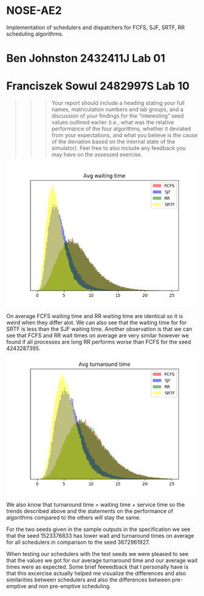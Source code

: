 # NOSE-AE2
Implementation of schedulers and dispatchers for FCFS, SJF, SRTF, RR scheduling algorithms.

# Ben Johnston 2432411J Lab 01
# Franciszek Sowul 2482997S Lab 10

>>> Your report should include a heading stating your full names, matriculation
numbers and lab groups, and a discussion of your findings for the “interesting” seed
values outlined earlier (i.e., what was the relative performance of the four algorithms,
whether it deviated from your expectations, and what you believe is the cause of the
deviation based on the internal state of the simulator). Feel free to also include any
feedback you may have on the assessed exercise.

![](avg_waiting_time.png)

On average FCFS waiting time and RR waiting time are identical so it is weird when they differ alot.
We can also see that the waiting time for for SRTF is less than the SJF waiting time.
Another observation is that we can see that FCFS and RR wait times on average are very similar however we found if all processes are long RR performs worse than FCFS for the seed 4243287395.
![](avg_turnaround_time.png)

We also know that turnaround time = waiting time + service time so the trends described above and the statements on the performance of algorithms compared to the others will stay the same.

For the two seeds given in the sample outputs in the specification we see that the seed 1523376833 has lower wait and turnaround times on average for all schedulers in comparison to the seed 3672961927.

When testing our schedulers with the test seeds we were pleased to see that the values we got for our average turnaround time and our average wait times were as expected.
Some brief feeeedback that I personally have is that this excercise actually helped me visualize the differences and also similarities between schedulers and also the differences between pre-emptive and non pre-emptive scheduling.

